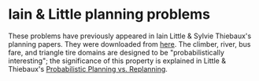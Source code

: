 # Iain & Little planning problems

These problems have previously appeared in Iain Little & Sylvie Thiebaux's
planning papers. They were downloaded from
[here](http://users.cecs.anu.edu.au/~thiebaux/benchmarks/pddl/). The climber,
river, bus fare, and triangle tire domains are designed to be "probabilistically
interesting"; the significance of this property is explained in Little &
Thiebaux's [Probabilistic Planning vs.
Replanning](http://users.cecs.anu.edu.au/~iain/icaps07.pdf).
